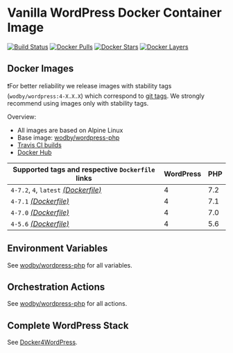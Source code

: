 # Vanilla WordPress Docker Container Image

[![Build Status](https://travis-ci.org/wodby/wordpress.svg?branch=master)](https://travis-ci.org/wodby/wordpress)
[![Docker Pulls](https://img.shields.io/docker/pulls/wodby/wordpress.svg)](https://hub.docker.com/r/wodby/wordpress)
[![Docker Stars](https://img.shields.io/docker/stars/wodby/wordpress.svg)](https://hub.docker.com/r/wodby/wordpress)
[![Docker Layers](https://images.microbadger.com/badges/image/wodby/wordpress.svg)](https://microbadger.com/images/wodby/wordpress)

## Docker Images

❗For better reliability we release images with stability tags (`wodby/wordpress:4-X.X.X`) which correspond to [git tags](https://github.com/wodby/wordpress/releases). We strongly recommend using images only with stability tags. 

Overview:

* All images are based on Alpine Linux
* Base image: [wodby/wordpress-php](https://github.com/wodby/wordpress-php)
* [Travis CI builds](https://travis-ci.org/wodby/wordpress) 
* [Docker Hub](https://hub.docker.com/r/wodby/wordpress)

[_(Dockerfile)_]: https://github.com/wodby/wordpress/tree/master/4/Dockerfile

| Supported tags and respective `Dockerfile` links | WordPress | PHP |
| ------------------------------------------------ | --------- | --- |
| `4-7.2`, `4`, `latest` [_(Dockerfile)_]          | 4         | 7.2 |
| `4-7.1` [_(Dockerfile)_]                         | 4         | 7.1 |
| `4-7.0` [_(Dockerfile)_]                         | 4         | 7.0 |
| `4-5.6` [_(Dockerfile)_]                         | 4         | 5.6 |

## Environment Variables

See [wodby/wordpress-php](https://github.com/wodby/wordpress-php) for all variables.

## Orchestration Actions

See [wodby/wordpress-php](https://github.com/wodby/wordpress-php) for all actions.

## Complete WordPress Stack

See [Docker4WordPress](https://github.com/wodby/docker4wordpress).